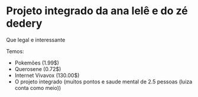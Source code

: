 # Projeto integrado da ana lelê e do zé dedery

Que legal e interessante

Temos: 
- Pokemões (1.99$)
- Querosene (0.72$)
- Internet Vivavox (130.00$)
- O projeto integrado (muitos pontos e saude mental de 2.5 pessoas (luiza conta como meio))
